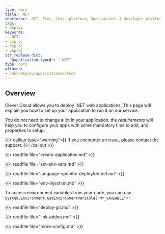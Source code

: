 ```yaml
---
type: docs
title: .NET
shortdesc: .NET. Free, Cross-platform, Open source. A developer platform for building all your apps.
tags:
- deploy
keywords:
- .NET
- csproj
- fsproj
- vbproj
str_replace_dict:
  "@application-type@": ".NET"
type: docs
aliases:
- /doc/deploy/application/dotnet
---
```


## Overview

Clever Cloud allows you to deploy .NET web applications. This page will explain you how to set up your application to run it on our service.

You do not need to change a lot in your application, the *requirements* will help you to configure your apps with some mandatory files to add, and properties to setup.

{{< callout type="warning">}}
  If you encounter an issue, please contact the support.
{{< /callout >}}

{{< readfile file="create-application.md" >}}

{{< readfile file="set-env-vars.md" >}}

{{< readfile file="language-specific-deploy/dotnet.md" >}}

{{< readfile file="env-injection.md" >}}

To access environment variables from your code, you can use `System.Environment.GetEnvironmentVariable("MY_VARIABLE")"`.

{{< readfile file="deploy-git.md" >}}

{{< readfile file="link-addon.md" >}}

{{< readfile file="more-config.md" >}}